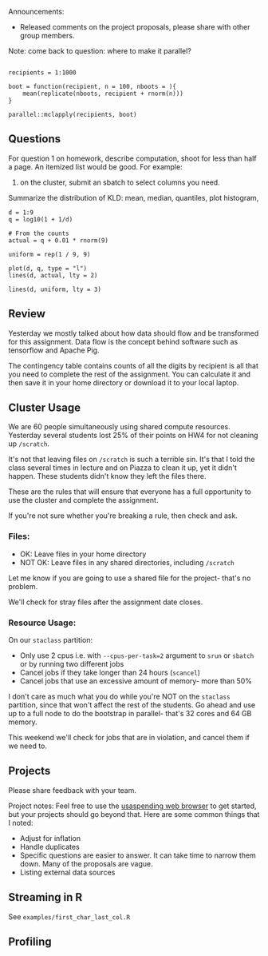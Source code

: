 Announcements:

- Released comments on the project proposals, please share with other group members.


Note: come back to question: where to make it parallel?

```{r}

recipients = 1:1000

boot = function(recipient, n = 100, nboots = ){
    mean(replicate(nboots, recipient + rnorm(n)))
}

parallel::mclapply(recipients, boot)

```


## Questions

For question 1 on homework, describe computation, shoot for less than half a page.
An itemized list would be good.
For example:
1. on the cluster, submit an sbatch to select columns you need.

Summarize the distribution of KLD:
mean, median, quantiles, plot histogram,

```{r}
d = 1:9
q = log10(1 + 1/d)

# From the counts
actual = q + 0.01 * rnorm(9)

uniform = rep(1 / 9, 9)

plot(d, q, type = "l")
lines(d, actual, lty = 2)

lines(d, uniform, lty = 3)

```

## Review

Yesterday we mostly talked about how data should flow and be transformed for this assignment.
Data flow is the concept behind software such as tensorflow and Apache Pig.

The contingency table contains counts of all the digits by recipient is all that you need to complete the rest of the assignment.
You can calculate it and then save it in your home directory or download it to your local laptop.


## Cluster Usage

We are 60 people simultaneously using shared compute resources.
Yesterday several students lost 25% of their points on HW4 for not cleaning up `/scratch`.

It's not that leaving files on `/scratch` is such a terrible sin.
It's that I told the class several times in lecture and on Piazza to clean it up, yet it didn't happen.
These students didn't know they left the files there.

These are the rules that will ensure that everyone has a full opportunity to use the cluster and complete the assignment.

If you're not sure whether you're breaking a rule, then check and ask.


### Files:

- OK: Leave files in your home directory
- NOT OK: Leave files in any shared directories, including `/scratch` 

Let me know if you are going to use a shared file for the project- that's no problem.

We'll check for stray files after the assignment date closes.


### Resource Usage:

On our `staclass` partition:
- Only use 2 cpus i.e. with `--cpus-per-task=2` argument to `srun` or `sbatch` or by running two different jobs
- Cancel jobs if they take longer than 24 hours (`scancel`)
- Cancel jobs that use an excessive amount of memory- more than 50%

I don't care as much what you do while you're NOT on the `staclass` partition, since that won't affect the rest of the students.
Go ahead and use up to a full node to do the bootstrap in parallel- that's 32 cores and 64 GB memory.

This weekend we'll check for jobs that are in violation, and cancel them if we need to.


## Projects

Please share feedback with your team.

Project notes:
Feel free to use the [usaspending web browser](https://www.usaspending.gov/#/explorer) to get started, but your projects should go beyond that.
Here are some common things that I noted:

- Adjust for inflation
- Handle duplicates
- Specific questions are easier to answer.
    It can take time to narrow them down.
    Many of the proposals are vague.
- Listing external data sources


## Streaming in R

See `examples/first_char_last_col.R`


## Profiling


